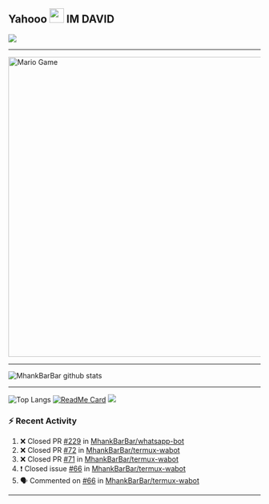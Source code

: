 ## Yahooo <img src="https://github.com/TheDudeThatCode/TheDudeThatCode/blob/master/Assets/Hi.gif" width="29px"> IM DAVID
<img align="center" height="auto" src="https://avatars.githubusercontent.com/u/55822959?s=460&u=98e06e04babbf38abadbcef21413060992a40d71&v=4"/>

___

<img src="https://github.com/TheDudeThatCode/TheDudeThatCode/blob/master/Assets/Mario_Gameplay.gif" alt="Mario Game" width="600" />

___

![MhankBarBar github stats](https://github-readme-stats.vercel.app/api?username=mhankbarbar&show_icons=true&theme=buefy&show_owner=true)
___

![Top Langs](https://github-readme-stats.vercel.app/api/top-langs/?username=mhankbarbar&theme=buefy)
[![ReadMe Card](https://github-readme-stats.vercel.app/api/pin/?username=mhankbarbar&repo=termux-wabot&theme=buefy)](https://github.com/mhankbarbar/termux-wabot)
![](https://github-profile-trophy.vercel.app/?username=MhankBarBar&row=2&column=3)

### :zap: Recent Activity

<!--START_SECTION:activity-->
1. ❌ Closed PR [#229](https://github.com/DAVIDGNZ1/mentahan/pull/229) in [MhankBarBar/whatsapp-bot](https://github.com/MhankBarBar/whatsapp-bot)
2. ❌ Closed PR [#72](https://github.com/MhankBarBar/termux-wabot/pull/72) in [MhankBarBar/termux-wabot](https://github.com/MhankBarBar/termux-wabot)
3. ❌ Closed PR [#71](https://github.com/MhankBarBar/termux-wabot/pull/71) in [MhankBarBar/termux-wabot](https://github.com/MhankBarBar/termux-wabot)
4. ❗️ Closed issue [#66](https://github.com/MhankBarBar/termux-wabot/issues/66) in [MhankBarBar/termux-wabot](https://github.com/MhankBarBar/termux-wabot)
5. 🗣 Commented on [#66](https://github.com/MhankBarBar/termux-wabot/issues/66) in [MhankBarBar/termux-wabot](https://github.com/MhankBarBar/termux-wabot)
<!--END_SECTION:activity-->

---

<!--START_SECTION:waka-->

<!--END_SECTION:waka-->
